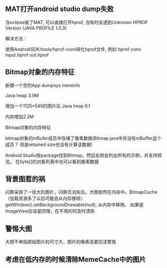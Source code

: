 ## MAT打开android studio dump失败
当eclipse装了MAT, 可以直接打开hprof, 当有时会遇到Unknown HPROF Version (JAVA PROFILE 1.0.3)

 解决方法：

使用AndrodiSDK/tools/hprof-conv转化hprof文件, 例如 hprof-conv input.hprof out.hprof

## Bitmap对象的内存特征
新建一个空的App
dumpsys meminfo

Java heap 3.9M

增加一个1125*549的图片后
Java heap 6.1

内存增加2.2M  

Bitmap对象的内存特征

bitmap对象的mBufer成员中存储了像素数据(Bitmap.java中并没有mBuffer这个成员？ 但是retained size也没有计算该数据)

Android Studio按package找到Bitmap，然后右侧会列出所有的示例，并支持预览。
在byte[]的对象列表中也可以看到像素数据

## 背景图惹的祸
闪屏采用了一张大的图片，闪屏页消失后。大图依然在内存中。BitmapCache （加载资源多了以后可能会从内存移除）
getWindow().setBackgroundDrawable(null); 
从内存中移除。
如果是ImageView应该是同理，在不用的时及时清除


## 警惕大图
大图不单指原始图片的尺寸大，图片的像素高更应该警惕


## 考虑在低内存的时候清除MemeCache中的图片


